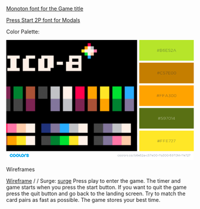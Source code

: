 [Monoton font for the Game title](https://fonts.google.com/?selection.family=Monoton|Press+Start+2P&query=monoto)


[Press Start 2P font for Modals](https://fonts.google.com/?selection.family=Monoton|Press+Start+2P&query=Press+Start+2P)


Color Palette:

![Retro Game Colors](./FontsAndColorsAndImages/RetroGameColors.png)


Wireframes

[Wireframe](https://xd.adobe.com/spec/bc088e49-fb06-4138-4ba9-1bd8b6595d4a-ca39/)
/
/
Surge:
[surge](letsPlayMemory.surge.sh)
Press play to enter the game.  The timer and game starts when you press the start button.  If you want to quit the game press the quit button and go back to the landing screen. Try to match the card pairs as fast as possible.
The game stores your best time.
